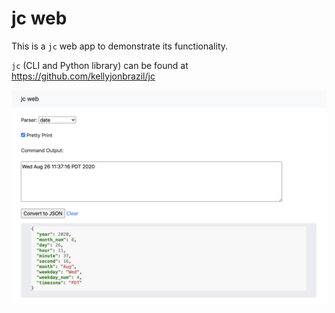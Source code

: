 # jc web

This is a `jc` web app to demonstrate its functionality.

`jc` (CLI and Python library) can be found at https://github.com/kellyjonbrazil/jc

![jc](https://github.com/kellyjonbrazil/jc-web/raw/master/_images/screenshot.png)
